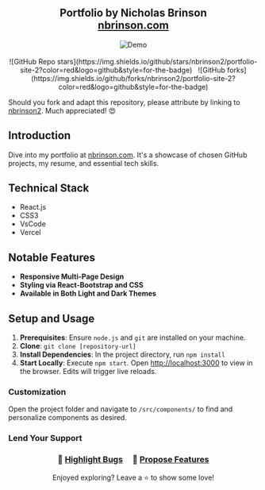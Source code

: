 <h2 align="center">
  Portfolio by Nicholas Brinson<br/>
  <a href="https://www.nbrinson.com/" target="_blank">nbrinson.com</a>
</h2>

<div align="center">
  <img alt="Demo" src="./Images/readme_img.png" />
</div>

<br/>

<div align="center">
![GitHub Repo stars](https://img.shields.io/github/stars/nbrinson2/portfolio-site-2?color=red&logo=github&style=for-the-badge) &nbsp;
![GitHub forks](https://img.shields.io/github/forks/nbrinson2/portfolio-site-2?color=red&logo=github&style=for-the-badge)
</div>

Should you fork and adapt this repository, please attribute by linking to [nbrinson2](https://github.com/nbrinson2/portfolio-site-2). Much appreciated! 😍

## Introduction

Dive into my portfolio at <a href="https://www.nbrinson.com/" target="_blank">nbrinson.com</a>. It's a showcase of chosen GitHub projects, my resume, and essential tech skills.

## Technical Stack

- React.js
- CSS3
- VsCode
- Vercel

## Notable Features

- **Responsive Multi-Page Design**
- **Styling via React-Bootstrap and CSS**
- **Available in Both Light and Dark Themes**

## Setup and Usage

1. **Prerequisites**: Ensure `node.js` and `git` are installed on your machine.
2. **Clone**: `git clone [repository-url]`
3. **Install Dependencies**: In the project directory, run `npm install`
4. **Start Locally**: Execute `npm start`. Open [http://localhost:3000](http://localhost:3000) to view in the browser. Edits will trigger live reloads.

### Customization

Open the project folder and navigate to `/src/components/` to find and personalize components as desired.

### Lend Your Support

<h3 align="center">
    🔹
    <a href="https://github.com/nbrinson2/portfolio-site-2/issues">Highlight Bugs</a> &nbsp; &nbsp;
    🔹
    <a href="https://github.com/nbrinson2/portfolio-site-2/issues">Propose Features</a>
</h3>

<p align="center">
Enjoyed exploring? Leave a ⭐ to show some love!
</p>
